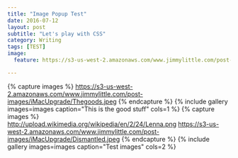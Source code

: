 ```yaml
---
title: "Image Popup Test"
date: 2016-07-12
layout: post
subtitle: "Let's play with CSS"
category: Writing
tags: [TEST]
image:
  feature: https://s3-us-west-2.amazonaws.com/www.jimmylittle.com/post-images/iMacUpgrade/Image.jpeg

---
```


{% capture images %}
	https://s3-us-west-2.amazonaws.com/www.jimmylittle.com/post-images/iMacUpgrade/Thegoods.jpeg
{% endcapture %}
{% include gallery images=images caption="This is the good stuff" cols=1 %}
{% capture images %}	
	http://upload.wikimedia.org/wikipedia/en/2/24/Lenna.png
	https://s3-us-west-2.amazonaws.com/www.jimmylittle.com/post-images/iMacUpgrade/Dismantled.jpeg
{% endcapture %}
{% include gallery images=images caption="Test images" cols=2 %}

